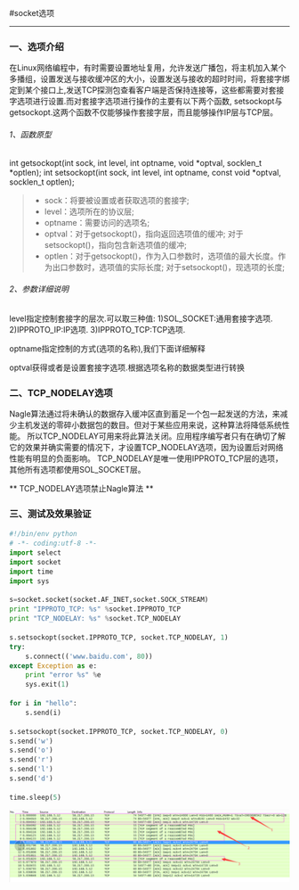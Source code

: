 #socket选项

------

### 一、选项介绍
在Linux网络编程中，有时需要设置地址复用，允许发送广播包，将主机加入某个多播组，设置发送与接收缓冲区的大小，设置发送与接收的超时时间，将套接字绑定到某个接口上,发送TCP探测包查看客户端是否保持连接等，这些都需要对套接字选项进行设置.而对套接字选项进行操作的主要有以下两个函数,
setsockopt与getsockopt.这两个函数不仅能够操作套接字层，而且能够操作IP层与TCP层。

###### 1、函数原型
int getsockopt(int sock, int level, int optname, void *optval, socklen_t *optlen);
int setsockopt(int sock, int level, int optname, const void *optval, socklen_t optlen);

> * sock：将要被设置或者获取选项的套接字;
> * level：选项所在的协议层;
> * optname：需要访问的选项名;
> * optval：对于getsockopt()，指向返回选项值的缓冲;
    对于setsockopt()，指向包含新选项值的缓冲;
> * optlen：对于getsockopt()，作为入口参数时，选项值的最大长度。作为出口参数时，选项值的实际长度;
    对于setsockopt()，现选项的长度;

###### 2、参数详细说明

level指定控制套接字的层次.可以取三种值:
1)SOL_SOCKET:通用套接字选项.
2)IPPROTO_IP:IP选项.
3)IPPROTO_TCP:TCP选项.　

optname指定控制的方式(选项的名称),我们下面详细解释　

optval获得或者是设置套接字选项.根据选项名称的数据类型进行转换　

### 二、TCP_NODELAY选项

Nagle算法通过将未确认的数据存入缓冲区直到蓄足一个包一起发送的方法，来减少主机发送的零碎小数据包的数目。但对于某些应用来说，这种算法将降低系统性能。
所以TCP_NODELAY可用来将此算法关闭。应用程序编写者只有在确切了解它的效果并确实需要的情况下，才设置TCP_NODELAY选项，因为设置后对网络性能有明显的负面影响。
TCP_NODELAY是唯一使用IPPROTO_TCP层的选项，其他所有选项都使用SOL_SOCKET层。

** TCP_NODELAY选项禁止Nagle算法 **

### 三、测试及效果验证

```python
#!/bin/env python
# -*- coding:utf-8 -*-
import select
import socket
import time
import sys

s=socket.socket(socket.AF_INET,socket.SOCK_STREAM)
print "IPPROTO_TCP: %s" %socket.IPPROTO_TCP
print "TCP_NODELAY: %s" %socket.TCP_NODELAY

s.setsockopt(socket.IPPROTO_TCP, socket.TCP_NODELAY, 1)
try:
    s.connect(('www.baidu.com', 80))
except Exception as e:
    print "error %s" %e
    sys.exit(1)

for i in "hello":
    s.send(i)

s.setsockopt(socket.IPPROTO_TCP, socket.TCP_NODELAY, 0)
s.send('w')
s.send('o')
s.send('r')
s.send('l')
s.send('d')

time.sleep(5)
```

![抓包截图](https://raw.githubusercontent.com/diorsx/HubPhotos/master/tcp_nodely_01.png)


